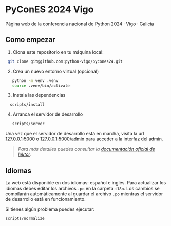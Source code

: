 # PyConES 2024 Vigo

Página web de la conferencia nacional de Python 2024 · Vigo · Galicia


## Como empezar

1. Clona este repositorio en tu máquina local:

```bash
 git clone git@github.com:python-vigo/pycones24.git
```

2. Crea un nuevo entorno virtual (opcional)

```bash
   python -m venv .venv
   source .venv/bin/activate
```

3. Instala las dependencias

```bash
  scripts/install
```

4. Arranca el servidor de desarrollo

```bash
   scripts/server
```

Una vez que el servidor de desarrollo está en marcha, visita la url [127.0.0.1:5000](http://127.0.0.1:5000) o [127.0.0.1:5000/admin](http://127.0.0.1:5000/admin) para acceder a la interfaz del admin.

> *Para más detalles puedes consultar la [documentación oficial de lektor](https://www.getlektor.com/docs/quickstart/#running-your-project).*


## Idiomas

La web está disponible en dos idiomas: español e inglés. Para actualizar los idiomas debes editar los archivos `.po` en la carpeta `i18n`. Los
cambios se compilarán automáticamente al guardar el archivo `.po` mientras el servidor de desarrollo está en funcionamiento.

Si tienes algún problema puedes ejecutar:

```bash
scripts/normalize
```
